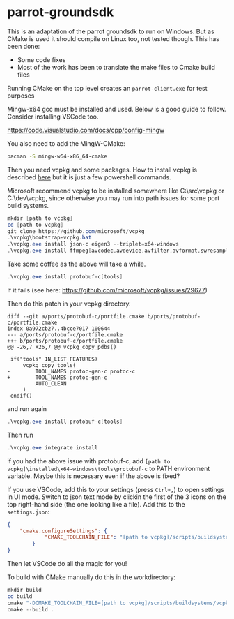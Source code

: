 # parrot-groundsdk

This is an adaptation of the parrot groundsdk to run on Windows. But as CMake is used it should compile on Linux too, not tested though.
This has been done:
- Some code fixes
- Most of the work has been to translate the make files to Cmake build files

Running CMake on the top level creates an ```parrot-client.exe``` for test purposes

Mingw-x64 gcc must be installed and used. Below is a good guide to follow. Consider installing VSCode too.

https://code.visualstudio.com/docs/cpp/config-mingw

You also need to add the MingW-CMake:
```bash
pacman -S mingw-w64-x86_64-cmake
```

Then you need vcpkg and some packages. How to install vcpkg is described [here](https://github.com/Microsoft/vcpkg/) but it is just a few powershell commands.

Microsoft recommend vcpkg to be installed somewhere like C:\src\vcpkg or C:\dev\vcpkg, since otherwise you may run into path issues for some port build systems.
```powershell
mkdir [path to vcpkg]
cd [path to vcpkg]
git clone https://github.com/microsoft/vcpkg
.\vcpkg\bootstrap-vcpkg.bat
.\vcpkg.exe install json-c eigen3 --triplet=x64-windows
.\vcpkg.exe install ffmpeg[avcodec,avdevice,avfilter,avformat,swresample,swscale]:x64-windows
```
Take some coffee as the above will take a while.
```powershell
.\vcpkg.exe install protobuf-c[tools]
```
If it fails (see here: https://github.com/microsoft/vcpkg/issues/29677)

Then do this patch in your vcpkg directory.
```git
diff --git a/ports/protobuf-c/portfile.cmake b/ports/protobuf-c/portfile.cmake
index 0a972cb27..4bcce7017 100644
--- a/ports/protobuf-c/portfile.cmake
+++ b/ports/protobuf-c/portfile.cmake
@@ -26,7 +26,7 @@ vcpkg_copy_pdbs()

 if("tools" IN_LIST FEATURES)
     vcpkg_copy_tools(
-        TOOL_NAMES protoc-gen-c protoc-c
+        TOOL_NAMES protoc-gen-c
         AUTO_CLEAN
     )
 endif()
```
and run again
```powershell
.\vcpkg.exe install protobuf-c[tools]
```
Then run
```powershell
.\vcpkg.exe integrate install
```

if you had the above issue with protobuf-c, add ```[path to vcpkg]\installed\x64-windows\tools\protobuf-c``` to PATH environment variable. Maybe this is necessary even if the above is fixed?

If you use VSCode, add this to your settings (press ```Ctrl+,```) to open settings in UI mode. Switch to json text mode by clickin the first of the 3 icons on the top right-hand side (the one looking like a file).
Add this to the ```settings.json```:
```json
{
    "cmake.configureSettings": {
            "CMAKE_TOOLCHAIN_FILE": "[path to vcpkg]/scripts/buildsystems/vcpkg.cmake"
        }
}
```
Then let VSCode do all the magic for you!

To build with CMake manually do this in the workdirectory:
```powershell
mkdir build
cd build
cmake "-DCMAKE_TOOLCHAIN_FILE=[path to vcpkg]/scripts/buildsystems/vcpkg.cmake" ..
cmake --build .
```

